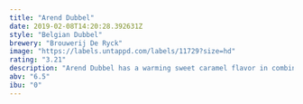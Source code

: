 ```yaml
---
title: "Arend Dubbel"
date: 2019-02-08T14:20:28.392631Z
style: "Belgian Dubbel"
brewery: "Brouwerij De Ryck"
image: "https://labels.untappd.com/labels/11729?size=hd"
rating: "3.21"
description: "Arend Dubbel has a warming sweet caramel flavor in combination with a subtle bitterness of hops. The full-bodied aftertaste turns this beer into a modern high fermented quality product."
abv: "6.5"
ibu: "0"
---
```

